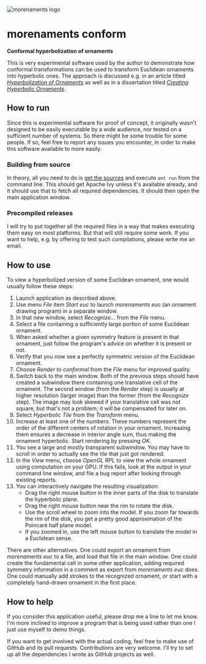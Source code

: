 ![morenaments logo](http://www.morenaments.de/images/logo100.png)

# morenaments conform

**Conformal hyperbolization of ornaments**

This is very experimental software used by the author to demonstrate
how conformal transformations can be used to transform Euclidean
ornaments into hyperbolic ones.
The approach is discussed e.g. in an article titled
[*Hyperbolization of Ornaments*][hyp] as well as in a dissertation titled
[*Creating Hyperbolic Ornaments*][diss].

## How to run

Since this is experimental software for proof of concept, it
originally wasn't designed to be easily executable by a wide audience,
nor tested on a sufficient number of systems. So there might be some
trouble for some people. If so, feel free to report any issues you
encounter, in order to make this software available to more easily.

### Building from source

In theory, all you need to do is [get the sources][get] and execute
`ant run` from the command line. This should get Apache Ivy unless
it's available already, and it should use that to fetch all required
dependencies. It should then open the main application window.

### Precompiled releases

I will try to put together all the required files in a way that makes
executing them easy on most platforms. But that will still require
some work. If you want to help, e.g. by offering to test such
compilations, please write me an email.

## How to use

To view a hyperbolized version of some Euclidean ornament,
one would usually follow these steps:

1. Launch application as described above.
1. Use menu *File* item *Start euc* to launch *morenaments euc* (an
   ornament drawing program) in a separate window.
1. In that new window, select *Recognize…* from the *File* menu.
1. Select a file containing a sufficiently large portion of some
   Euclidean ornament.
1. When asked whether a given symmetry feature is present in that ornament,
   just follow the program's advice on whether it is present or not.
1. Verify that you now see a perfectly symmetric version of the
   Euclidean ornament.
1. Choose *Render to conformal* from the *File* menu for improved quality.
1. Switch back to the main window.
   Both of the previous steps should have created a subwindow there
   containing one translative cell of the ornament.
   The second window (from the *Render* step) is usually at higher
   resolution (larger image) than the former (from the *Recognize*
   step).
   The image may look skewed if your translative cell was not square,
   but that's not a problem; it will be compensated for later on.
1. Select *Hyperbolic Tile* from the *Transform* menu.
1. Increase at least one of the numbers. These numbers represent the
   order of the different centers of rotation in your ornament.
   Increasing them ensures a decrease in interior angle sum, thus
   making the ornament hyperbolic. Start rendering by pressing *OK*.
1. You see a large and mostly transparent subwindow. You may have to
   scroll in order to actually see the tile that just got rendered.
1. In the *View* menu, choose *OpenGL RPL* to view the whole ornament
   using computation on your GPU. If this fails, look at the output in
   your command line window, and file a bug report after looking
   through existing reports.
1. You can interactively navigate the resulting visualization:
   * Drag the right mouse button in the inner parts of the disk to
     translate the hyperbolic plane.
   * Drag the right mouse button near the rim to rotate the disk.
   * Use the scroll wheel to zoom into the model.
     If you zoom far towards the rim of the disk, you get a pretty
     good approximation of the Poincaré half plane model.
   * If you zoomed in, use the left mouse button to translate the
     model in a Euclidean sense.

There are other alternatives.
One could export an ornament from *morenaments euc* to a file,
and load that file in the main window.
One could create the fundamental cell in some other application,
adding required symmetry information in a comment as export from
*morenaments euc* does.
One could manually add strokes to the recognized ornament,
or start with a completely hand-drawn ornament in the first place.

## How to help

If you consider this application useful, please drop me a line to let
me know. I'm more inclined to improve a program that is being used
rather than one I just use myself to demo things.

If you want to get involved with the actual coding, feel free to make
use of GitHub and its pull requests. Contributions are very welcome.
I'll try to set up all the dependencies I wrote as GitHub projects as
well.

[get]: https://github.com/gagern/morenaments-conform/archive/master.zip
[hyp]: http://www.combinatorics.org/Volume_16/Abstracts/v16i2r12.html
[diss]: http://nbn-resolving.de/urn/resolver.pl?urn:nbn:de:bvb:91-diss-20140717-1210572-1-6
